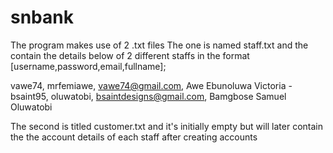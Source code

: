 # snbank
The program makes use of 2 .txt files
The one is named staff.txt and the contain the details below of 2 different staffs in the format [username,password,email,fullname];

vawe74, mrfemiawe, vawe74@gmail.com, Awe Ebunoluwa Victoria - bsaint95, oluwatobi, bsaintdesigns@gmail.com, Bamgbose Samuel Oluwatobi

The second is titled customer.txt and it's initially empty but will later contain the the account details of each staff after creating accounts 
